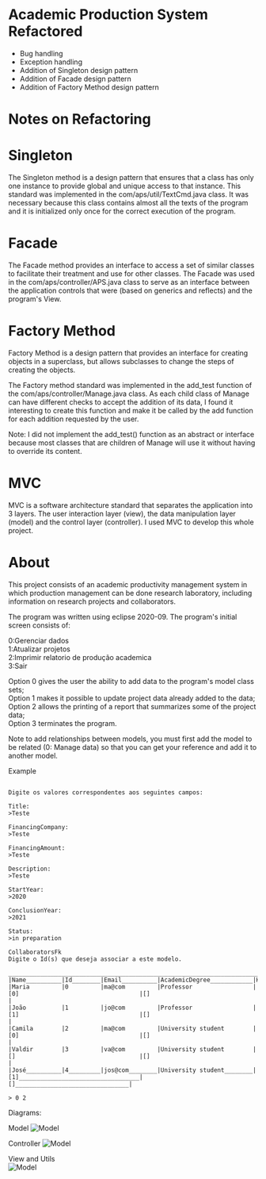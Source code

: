 # Academic Production System Refactored
* Bug handling
* Exception handling
* Addition of Singleton design pattern
* Addition of Facade design pattern
* Addition of Factory Method design pattern

# Notes on Refactoring
# Singleton 
The Singleton method is a design pattern that ensures that a class has only one instance to provide global and unique access to that instance.
This standard was implemented in the com/aps/util/TextCmd.java class. It was necessary because this class contains almost all the texts of the program and it is initialized only once for the correct execution of the program.

# Facade
The Facade method provides an interface to access a set of similar classes to facilitate their treatment and use for other classes.
The Facade was used in the com/aps/controller/APS.java class to serve as an interface between the application controls that were (based on generics and reflects) and the program's View.

# Factory Method
Factory Method is a design pattern that provides an interface for creating objects in a superclass, but allows subclasses to change the steps of creating the objects.

The Factory method standard was implemented in the add_test function of the com/aps/controller/Manage.java class. As each child class of Manage can have different checks to accept the addition of its data, I found it interesting to create this function and make it be called by the add function for each addition requested by the user.

Note: I did not implement the add_test() function as an abstract or interface because most classes that are children of Manage will use it without having to override its content.

# MVC
MVC is a software architecture standard that separates the application into 3 layers. The user interaction layer (view), the data manipulation layer (model) and the control layer (controller). I used MVC to develop this whole project.

# About
This project consists of an academic productivity management system in which production management can be done research laboratory, including information on research projects and collaborators.

  The program was written using eclipse 2020-09.
  The program's initial screen consists of:

  0:Gerenciar dados  
  1:Atualizar projetos  
  2:Imprimir relatorio de produção academica  
  3:Sair  

  Option 0 gives the user the ability to add data to the program's model class sets;  
  Option 1 makes it possible to update project data already added to the data;  
  Option 2 allows the printing of a report that summarizes some of the project data;  
  Option 3 terminates the program.  
  
  Note to add relationships between models, you must first add the model to be related (0: Manage data) so that you can get your reference and add it to another model.
  
  Example 
```  
  
Digite os valores correspondentes aos seguintes campos:

Title:
>Teste

FinancingCompany:
>Teste

FinancingAmount:
>Teste

Description:
>Teste

StartYear:
>2020

ConclusionYear:
>2021

Status:
>in preparation

CollaboratorsFk
Digite o Id(s) que deseja associar a este modelo.
 _____________________________________________________________________________________________________________________________________________
|Name__________|Id________|Email__________|AcademicDegree____________|HistoryProjectParticipationFk________|HistoryProjectProductionFk________|
|Maria         |0         |ma@com         |Professor                 |[0]                                  |[]                                |
|João          |1         |jo@com         |Professor                 |[1]                                  |[]                                |
|Camila        |2         |ma@com         |University student        |[0]                                  |[]                                |
|Valdir        |3         |va@com         |University student        |[]                                   |[]                                |
|José__________|4_________|jos@com________|University student________|[1]__________________________________|[]________________________________|

> 0 2
```

  Diagrams:   
  
  Model 
![Model](https://github.com/vjdias/acadmic_production_system/blob/master/diagram/model.PNG)
  
  Controller
![Model](https://github.com/vjdias/acadmic_production_system/blob/master/diagram/controller.PNG)
  
  View and Utils   
![Model](https://github.com/vjdias/acadmic_production_system/blob/master/diagram/view_util.PNG)
